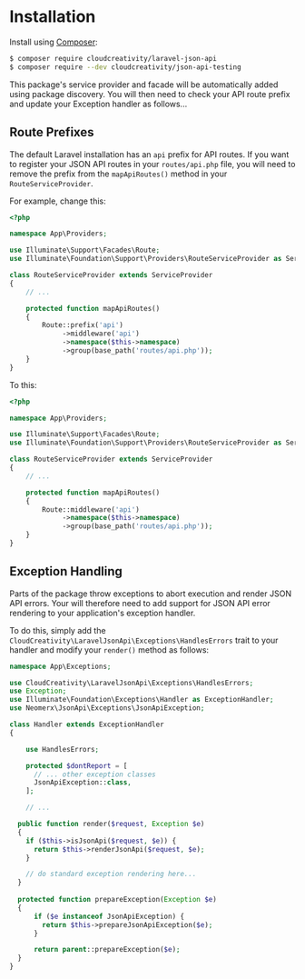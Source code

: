 # Installation

Install using [Composer](http://getcomposer.org):

``` bash
$ composer require cloudcreativity/laravel-json-api
$ composer require --dev cloudcreativity/json-api-testing
```

This package's service provider and facade will be automatically added using package discovery. You will
then need to check your API route prefix and update your Exception handler as follows...

## Route Prefixes

The default Laravel installation has an `api` prefix for API routes. If you want to register your JSON API
routes in your `routes/api.php` file, you will need to remove the prefix from the `mapApiRoutes()` method in your 
`RouteServiceProvider`.

For example, change this:

```php
<?php

namespace App\Providers;

use Illuminate\Support\Facades\Route;
use Illuminate\Foundation\Support\Providers\RouteServiceProvider as ServiceProvider;

class RouteServiceProvider extends ServiceProvider
{
    // ...

    protected function mapApiRoutes()
    {
        Route::prefix('api')
             ->middleware('api')
             ->namespace($this->namespace)
             ->group(base_path('routes/api.php'));
    }
}
```

To this:

```php
<?php

namespace App\Providers;

use Illuminate\Support\Facades\Route;
use Illuminate\Foundation\Support\Providers\RouteServiceProvider as ServiceProvider;

class RouteServiceProvider extends ServiceProvider
{
    // ...

    protected function mapApiRoutes()
    {
        Route::middleware('api')
             ->namespace($this->namespace)
             ->group(base_path('routes/api.php'));
    }
}
```

## Exception Handling

Parts of the package throw exceptions to abort execution and render JSON API errors. Your will therefore need to
add support for JSON API error rendering to your application's exception handler.

To do this, simply add the `CloudCreativity\LaravelJsonApi\Exceptions\HandlesErrors` trait to your handler and
modify your `render()` method as follows:

```php
namespace App\Exceptions;

use CloudCreativity\LaravelJsonApi\Exceptions\HandlesErrors;
use Exception;
use Illuminate\Foundation\Exceptions\Handler as ExceptionHandler;
use Neomerx\JsonApi\Exceptions\JsonApiException;

class Handler extends ExceptionHandler
{

	use HandlesErrors;

	protected $dontReport = [
	  // ... other exception classes
	  JsonApiException::class,
	];

	// ...

  public function render($request, Exception $e)
  {
    if ($this->isJsonApi($request, $e)) {
      return $this->renderJsonApi($request, $e);
    }

    // do standard exception rendering here...
  }
  
  protected function prepareException(Exception $e)
  {
      if ($e instanceof JsonApiException) {
        return $this->prepareJsonApiException($e);
      }

      return parent::prepareException($e);
  }
}
```
